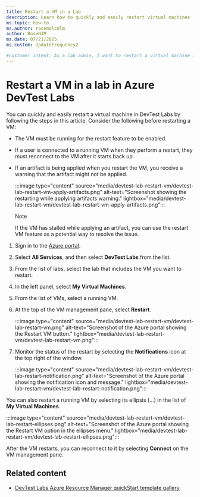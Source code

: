 ```yaml
---
title: Restart a VM in a Lab
description: Learn how to quickly and easily restart virtual machines (VM) in  Azure DevTest Labs.
ms.topic: how-to
ms.author: rosemalcolm
author: RoseHJM
ms.date: 07/21/2025
ms.custom: UpdateFrequency2

#customer intent: As a lab admin, I want to restart a virtual machine in a lab in Azure DevTest Labs so that I can restart a virtual machine as part of a troubleshooting plan.
---
```


# Restart a VM in a lab in Azure DevTest Labs

You can quickly and easily restart a virtual machine in  DevTest Labs by following the steps in this article. Consider the following before restarting a VM:

- The VM must be running for the restart feature to be enabled.
- If a user is connected to a running VM when they perform a restart, they must reconnect to the VM after it starts back up.
- If an artifact is being applied when you restart the VM, you receive a warning that the artifact might not be applied.

    :::image type="content" source="media/devtest-lab-restart-vm/devtest-lab-restart-vm-apply-artifacts.png" alt-text="Screenshot showing the restarting while applying artifacts warning." lightbox="media/devtest-lab-restart-vm/devtest-lab-restart-vm-apply-artifacts.png":::

   > [!NOTE]
   > If the VM has stalled while applying an artifact, you can use the restart VM feature as a potential way to resolve the issue.

1. Sign in to the [Azure portal](https://go.microsoft.com/fwlink/p/?LinkID=525040).
1. Select **All Services**, and then select **DevTest Labs** from the list.
1. From the list of labs, select the lab that includes the VM  you want to restart.
1. In the left panel, select **My Virtual Machines**.
1. From the list of VMs, select a running VM.
1. At the top of the VM management pane, select **Restart**.

    :::image type="content" source="media/devtest-lab-restart-vm/devtest-lab-restart-vm.png" alt-text="Screenshot of the Azure portal showing the Restart VM button." lightbox="media/devtest-lab-restart-vm/devtest-lab-restart-vm.png":::

1. Monitor the status of the restart by selecting the **Notifications** icon at the top right of the window.

    :::image type="content" source="media/devtest-lab-restart-vm/devtest-lab-restart-notification.png" alt-text="Screenshot of the Azure portal showing the notification icon and message." lightbox="media/devtest-lab-restart-vm/devtest-lab-restart-notification.png":::

You can also restart a running VM by selecting its ellipsis (...) in the list of **My Virtual Machines**.

:::image type="content" source="media/devtest-lab-restart-vm/devtest-lab-restart-ellipses.png" alt-text="Screenshot of the Azure portal showing the Restart VM option in the ellipses menu." lightbox="media/devtest-lab-restart-vm/devtest-lab-restart-ellipses.png":::


After the VM restarts, you can reconnect to it by selecting **Connect** on the VM management pane.

## Related content

- [DevTest Labs Azure Resource Manager quickStart template gallery](https://github.com/Azure/azure-devtestlab/tree/master/samples/DevTestLabs/QuickStartTemplates)

